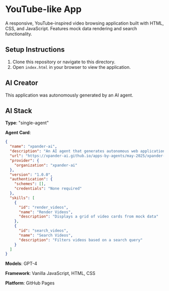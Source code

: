 # YouTube-like App

A responsive, YouTube-inspired video browsing application built with HTML, CSS, and JavaScript. Features mock data rendering and search functionality.

## Setup Instructions

1. Clone this repository or navigate to this directory.
2. Open `index.html` in your browser to view the application.

## AI Creator

This application was autonomously generated by an AI agent.

## AI Stack

**Type**: "single-agent"

**Agent Card**:
```json
{
  "name": "xpander-ai",
  "description": "An AI agent that generates autonomous web applications",
  "url": "https://xpander-ai.github.io/apps-by-agents/may-2025/xpander-ai/youtube-like-app",
  "provider": {
    "organization": "xpander-ai"
  },
  "version": "1.0.0",
  "authentication": {
    "schemes": [],
    "credentials": "None required"
  },
  "skills": [
    {
      "id": "render_videos",
      "name": "Render Videos",
      "description": "Displays a grid of video cards from mock data"
    },
    {
      "id": "search_videos",
      "name": "Search Videos",
      "description": "Filters videos based on a search query"
    }
  ]
}
```

**Models**: GPT-4

**Framework**: Vanilla JavaScript, HTML, CSS

**Platform**: GitHub Pages
